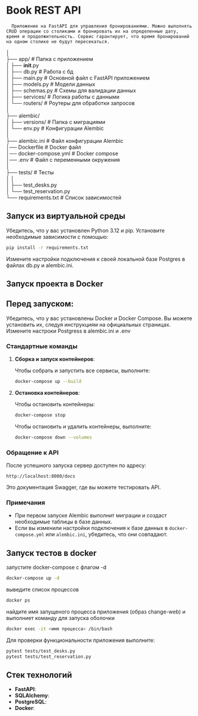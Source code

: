 # Book REST API

      Приложение на FastAPI для управления бронированиями. Можно выполнять CRUD операции со столиками и бронировать их на определенные дату, время и продолжительность. Сервис гарантирует, что время бронирований на одном столике не будут пересекаться.

│  
├── app/                     # Папка с приложением  
│   ├── __init__.py  
│   ├── db.py                # Работа с бд  
│   ├── main.py              # Основной файл с FastAPI приложением  
│   ├── models.py              # Модели данных  
│   ├── schemas.py             # Схемы для валидации данных  
│   ├── services/            # Логика работы с данными  
│   └── routers/             # Роутеры для обработки запросов  
│  
├── alembic/                   
│   ├── versions/            # Папка с  миграциями  
│   └── env.py               # Конфигурации Alembic  
│  
├── alembic.ini              # Файл конфигурации Alembic   
│── Dockerfile               #  Docker файл  
│── docker-compose.yml       #  Docker compose  
│── .env                     #  Файл с переменными окружения  
│  
├── tests/                   # Тесты  
│   │  
│   ├── test_desks.py  
│   └── test_reservation.py  
└── requirements.txt         # Список зависимостей  

## Запуск из виртуальной среды

Убедитесь, что у вас установлен Python 3.12 и pip. Установите необходимые зависимости с помощью:

```bash
pip install -r requirements.txt
```

Измените настройки подключения к своей локальной базе Postgres в файлах db.py и alembic.ini.



## Запуск проекта в Docker

## Перед запуском:

Убедитесь, что у вас установлены Docker и Docker Compose. Вы можете установить их, следуя инструкциям на официальных страницах.
Измените настроки Postgress в alembic.ini и .env 

### Стандартные команды

1. **Сборка и запуск контейнеров**:

   Чтобы собрать и запустить все сервисы, выполните:

   ```bash
   docker-compose up --build
   ```

2. **Остановка контейнеров**:

   Чтобы остановить контейнеры:

   ```bash
   docker-compose stop
   ```

   Чтобы остановить и удалить контейнеры, выполните:

   ```bash
   docker-compose down --volumes
   ```

### Обращение к API

После успешного запуска сервер доступен по адресу:

```
http://localhost:8000/docs
```

Это документация Swagger, где вы можете тестировать API.

### Примечания

- При первом запуске Alembic выполнит миграции и создаст необходимые таблицы в базе данных.
- Если вы изменили настройки подключения к базе данных в `docker-compose.yml` или `alembic.ini`, убедитесь, что они совпадают.

## Запуск тестов в docker

запустите docker-compose с флагом -d

```bash
docker-compose up -d
```
выведите список процессов 

```bash
docker ps
```
найдите имя запущеного процесса приложения (образ change-web) и выполниет команду для запуска оболочки

```bash
docker exec -it <имя процесса> /bin/bash
```

Для проверки функциональности приложения выполните:

```bash
pytest tests/test_desks.py
pytest tests/test_reservation.py
```

## Стек технологий

- **FastAPI**: 
- **SQLAlchemy**: 
- **PostgreSQL**:
- **Docker**: 
